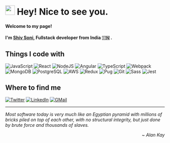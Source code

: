 # <img src="https://emojis.slackmojis.com/emojis/images/1531849430/4246/blob-sunglasses.gif?1531849430" width="30"/> Hey! Nice to see you.

#### Welcome to my page!
#### I'm [Shiv Soni](https://shivsoni5.github.io/portfolio/), Fullstack developer from India :india: .

## Things I code with
![JavaScript](https://img.shields.io/badge/javascript-%23323330.svg?style=for-the-badge&logo=javascript&logoColor=%23F7DF1E)
![React](https://img.shields.io/badge/-React-45b8d8?style=for-the-badge&logo=react&logoColor=white)
![NodeJS](https://img.shields.io/badge/-Nodejs-43853d?style=for-the-badge&logo=Node.js&logoColor=white)
![Angular](https://img.shields.io/badge/-Angular-DD0031?style=for-the-badge&logo=angular&logoColor=white)
![TypeScript](https://img.shields.io/badge/-TypeScript-007ACC?style=for-the-badge&logo=typescript&logoColor=white)
![Webpack](https://img.shields.io/badge/-Webpack-8DD6F9?style=for-the-badge&logo=webpack&logoColor=white)
![MongoDB](https://img.shields.io/badge/-MongoDB-13aa52?style=for-the-badge&logo=mongodb&logoColor=white)
![PostgreSQL](https://img.shields.io/badge/-Postgresql-336791?style=for-the-badge&logo=postgresql&logoColor=white)
![AWS](https://img.shields.io/badge/AWS-FF9900?style=for-the-badge&logo=amazon&logoColor=white)
![Redux](https://img.shields.io/badge/-Redux-764ABC?style=for-the-badge&logo=redux&logoColor=white)
![Pug](https://img.shields.io/badge/-Pug-a86454?style=for-the-badge&logo=pug&logoColor=white)
![Git](https://img.shields.io/badge/-Git-F05032?style=for-the-badge&logo=git&logoColor=white)
![Sass](https://img.shields.io/badge/-Sass-CC6699?style=for-the-badge&logo=sass&logoColor=white)
![Jest](https://img.shields.io/badge/-Jest-71C416?style=for-the-badge&logo=jest&logoColor=white)

## Where to find me
[![Twitter](https://img.shields.io/badge/twitter-%231DA1F2.svg?&style=for-the-badge&logo=twitter&logoColor=white)](https://twitter.com/ShivSoni05)
[![LinkedIn](https://img.shields.io/badge/linkedin-%230077B5.svg?&style=for-the-badge&logo=linkedin&logoColor=white)](https://www.linkedin.com/in/shivsoni5/)
[![GMail](https://img.shields.io/badge/Gmail-D14836?style=for-the-badge&logo=gmail&logoColor=white)](mailto:shivsoni.dev@gmail.com)

---

*Most software today is very much like an Egyptian pyramid with millions of bricks piled on top of each other, with no structural integrity, but just done by brute force and thousands of slaves.*
<div align="right">
  <i>~ Alan Kay</i>
</div>
